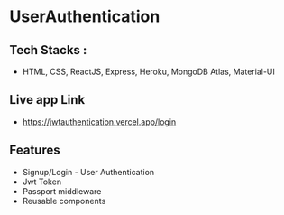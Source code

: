 # UserAuthentication

## Tech Stacks :
<!-- <hr> -->
- HTML, CSS, ReactJS, Express, Heroku, MongoDB Atlas, Material-UI

## Live app Link
- https://jwtauthentication.vercel.app/login

## Features 
<!-- --- -->
- Signup/Login - User Authentication
- Jwt Token
- Passport middleware
- Reusable components
